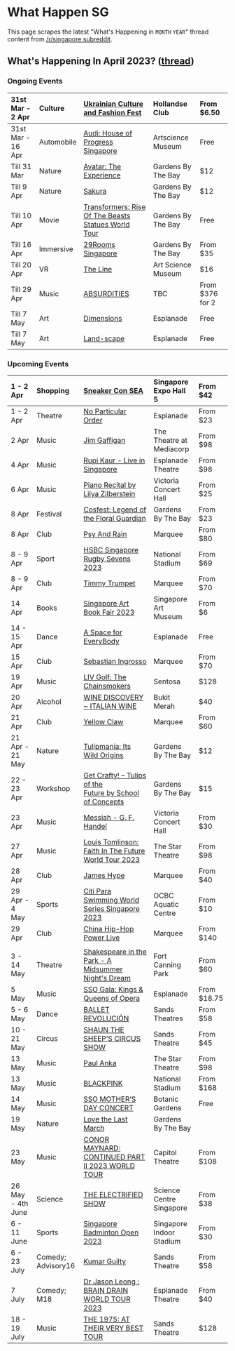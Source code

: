# What Happen SG

This page scrapes the latest "What's Happening in `MONTH` `YEAR`" thread content from [/r/singapore subreddit](https://www.reddit.com/r/singapore/).

<!-- START HAPPENING -->
## What's Happening In April 2023? ([thread](https://www.reddit.com/r/singapore/comments/125iuuu/whats_happening_in_april_2023/))

### Ongoing Events

|31st Mar - 2 Apr|Culture|[Ukrainian Culture and Fashion Fest](https://www.eventbrite.sg/e/ukrainian-culture-and-fashion-fest-tickets-556595621487?aff=ebdssbdestsearch)|Hollandse Club|From $6.50|
|:-|:-|:-|:-|:-|
|31st Mar - 16 Apr|Automobile|[Audi: House of Progress Singapore](https://www.audi.com.sg/sg/web/en/models/weekly_promotions/hop-2023.html)|Artscience Museum|Free|
|Till 31 Mar|Nature|[Avatar: The Experience](https://www.gardensbythebay.com.sg/en/things-to-do/calendar-of-events/cloud-forest-featuring-avatar-the-experience.html)|Gardens By The Bay|$12|
|Till 9 Apr|Nature|[Sakura](https://www.gardensbythebay.com.sg/en/things-to-do/calendar-of-events/sakura-2023.html)|Gardens By The Bay|$12|
|Till 10 Apr|Movie|[Transformers: Rise Of The Beasts Statues World Tour](https://www.gardensbythebay.com.sg/en/things-to-do/calendar-of-events/Transformers-Rise-Of-The-Beasts-Statues-World-Tour.html)|Gardens By The Bay|Free|
|Till 16 Apr|Immersive|[29Rooms Singapore](https://29rooms.sg/)|Gardens By The Bay|From $35|
|Till 20 Apr|VR|[The Line](https://www.marinabaysands.com/museum/exhibitions/the-line.html)|Art Science Museum|$16|
|Till 29 Apr|Music|[ABSURDITIES](https://www.sistic.com.sg/events/abs0323)|TBC|From $376 for 2|
|Till 7 May|Art|[Dimensions](https://www.esplanade.com/whats-on/festivals-and-series/series/visual-arts/dimensions)|Esplanade|Free|
|Till 7 May|Art|[Land-scape](https://www.esplanade.com/whats-on/festivals-and-series/series/visual-arts/land-scape)|Esplanade|Free|

### Upcoming Events

|1 - 2 Apr|Shopping|[Sneaker Con SEA](https://www.sistic.com.sg/events/sneakercon0423?cid=o4x-hmfe-sneakercon0423)|Singapore Expo Hall 5|From $42|
|:-|:-|:-|:-|:-|
|1 - 2 Apr|Theatre|[No Particular Order](https://www.esplanade.com/whats-on/festivals-and-series/series/trip/no-particular-order)|Esplanade|From $23|
|2 Apr|Music|[Jim Gaffigan](https://ticketmaster.sg/activity/detail/23_jimgaffigan)|The Theatre at Mediacorp|From $98|
|4 Apr|Music|[Rupi Kaur - Live in Singapore](https://www.sistic.com.sg/events/rupi0423)|Esplanade Theatre|From $98|
|6 Apr|Music|[Piano Recital by Lilya Zilberstein](https://www.sistic.com.sg/events/zilberstein0423)|Victoria Concert Hall|From $25|
|8 Apr|Festival|[Cosfest: Legend of the Floral Guardian](https://cosfest2023-tickets.peatix.com/)|Gardens By The Bay|From $23|
|8 Apr|Club|[Psy And Rain](https://marqueesingapore.com/event/marquee-4th-anniversary-weekender-psy-and-rain/)|Marquee|From $80|
|8 - 9 Apr|Sport|[HSBC Singapore Rugby Sevens 2023](https://singapore7s.ticketmaster.sg/activity/detail/23_sgrugby7s#prices)|National Stadium|From $69|
|8 - 9 Apr|Club|[Timmy Trumpet](https://marqueesingapore.com/event/marquee-4th-anniversary-weekender-timmy-trumpet-eve-of-ph/)|Marquee|From $70|
|14 Apr|Books|[Singapore Art Book Fair 2023](https://www.eventbrite.sg/e/singapore-art-book-fair-2023-tickets-572573481697?aff=ebdssbdestsearch)|Singapore Art Museum|From $6|
|14 - 15 Apr|Dance|[A Space for EveryBody](https://sgstudiosuite.songzu.com/fmi/webd/Studio_Suite_12_SongZu)|Esplanade|Free|
|15 Apr|Club|[Sebastian Ingrosso](https://marqueesingapore.com/event/marquee-presents-sebastian-ingrosso/)|Marquee|From $70|
|19 Apr|Music|[LIV Golf: The Chainsmokers](https://ticketmaster.sg/activity/detail/23_chainsmokers)|Sentosa|$128|
|20 Apr|Alcohol|[WINE DISCOVERY \~ ITALIAN WINE](https://www.eventbrite.sg/e/wine-discovery-italian-wine-thur-20-april-2023-630-830pm-tickets-584225513237?aff=ebdssbdestsearch)|Bukit Merah|$40|
|21 Apr|Club|[Yellow Claw](https://marqueesingapore.com/event/marquee-presents-yellow-claw/)|Marquee|From $60|
|21 Apr - 21 May|Nature|[Tulipmania: Its Wild Origins](https://www.gardensbythebay.com.sg/en/things-to-do/calendar-of-events/tulipmania-2023.html)|Gardens By The Bay|$12|
|22 - 23 Apr|Workshop|[Get Crafty! – Tulips of the Future by School of Concepts](https://www.gardensbythebay.com.sg/en/things-to-do/calendar-of-events/get-crafty-tulips-of-the-future-by-school-of-concepts.html)|Gardens By The Bay|$15|
|23 Apr|Music|[Messiah - G. F. Handel](https://www.sistic.com.sg/events/handel0423)|Victoria Concert Hall|From $30|
|27 Apr|Music|[Louis Tomlinson: Faith In The Future World Tour 2023](https://ticketmaster.sg/activity/detail/23_louis)|The Star Theatre|From $98|
|28 Apr|Club|[James Hype](https://marqueesingapore.com/event/marquee-presents-james-hype/)|Marquee|From $40|
|29 Apr - 4 May|Sports|[Citi Para Swimming World Series Singapore 2023](https://www.sistic.com.sg/events/swimming0423?cid=sdsc-hmfe-swimming0423)|OCBC Aquatic Centre|From $10|
|29 Apr|Club|[China Hip-Hop Power Live](https://marqueesingapore.com/event/marquee-presents-china-hip-hop-power-live/)|Marquee|From $140|
||||||
|3 - 14 May|Theatre|[Shakespeare in the Park - A Midsummer Night's Dream](https://www.sistic.com.sg/events/dream0523?cid=srt-hmfe-dream0523)|Fort Canning Park|From $60|
|5 May|Music|[SSO Gala: Kings & Queens of Opera](https://www.esplanade.com/whats-on/2023/sso-gala-kings-and-queens-of-opera)|Esplanade|From $18.75|
|5 - 6 May|Dance|[BALLET REVOLUCIÓN](https://www.marinabaysands.com/entertainment/shows/ballet-revolucion.html)|Sands Theatres|From $58|
|10 - 21 May|Circus|[SHAUN THE SHEEP’S CIRCUS SHOW](https://www.marinabaysands.com/entertainment/shows/shaun-the-sheep-circus-show.html)|Sands Theatre|From $45|
|13 May|Music|[Paul Anka](https://ticketmaster.sg/activity/detail/23_paulanka)|The Star Theatre|From $98|
|13 May|Music|[BLACKPINK](https://ticketmaster.sg/activity/detail/23_blackpink)|National Stadium|From $168|
|14 May|Music|[SSO MOTHER’S DAY CONCERT](https://www.sso.org.sg/free-concerts/sso-mothers-day-concert)|Botanic Gardens|Free|
|19 May|Nature|[Love the Last March](https://www.gardensbythebay.com.sg/en/things-to-do/calendar-of-events/love-the-last-march.html)|Gardens By The Bay||
|23 May|Music|[CONOR MAYNARD: CONTINUED PART II 2023 WORLD TOUR](https://ticketmaster.sg/activity/detail/23_conormaynard)|Capitol Theatre|From $108|
|26 May - 4th June|Science|[THE ELECTRIFIED SHOW](https://www.sistic.com.sg/events/elec0623?cid=sciencecentre-hmfe-elec0623)|Science Centre Singapore|From $38|
|6 - 11 June|Sports|[Singapore Badminton Open 2023](https://ticketmaster.sg/activity/detail/23_sgopen2023)|Singapore Indoor Stadium|From $30|
|6 - 23 July|Comedy; Advisory16|[Kumar Guilty](https://www.sistic.com.sg/events/kumar0723)|Sands Theatre|From $58|
|7 July|Comedy; M18|[Dr Jason Leong : BRAIN DRAIN WORLD TOUR 2023](https://ticketmaster.sg/activity/detail/23_braindrain23)|Esplanade Theatre|From $40|
|18 - 19 July|Music|[THE 1975: AT THEIR VERY BEST TOUR](https://www.marinabaysands.com/entertainment/shows/the-1975-at-their-very-best-tour.html)|Sands Theatre|$128|

&#x200B;
<!-- END HAPPENING -->